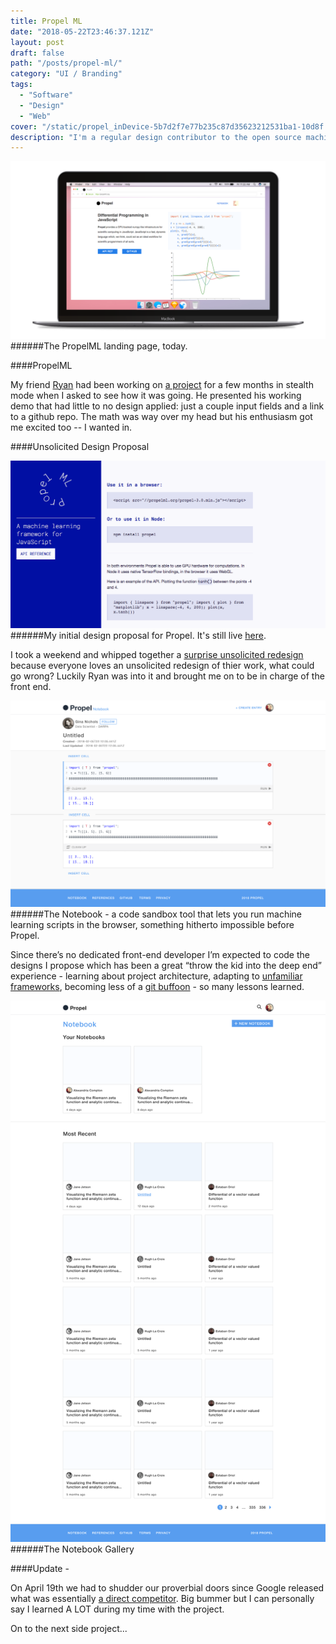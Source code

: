 ```yaml
---
title: Propel ML
date: "2018-05-22T23:46:37.121Z"
layout: post
draft: false
path: "/posts/propel-ml/"
category: "UI / Branding"
tags:
  - "Software"
  - "Design"
  - "Web"
cover: "/static/propel_inDevice-5b7d2f7e77b235c87d35623212531ba1-10d8f.png"
description: "I'm a regular design contributor to the open source machine learning framework, PropelML. I designed and implemented the landing page, API reference, and code sandbox UI."
---
```

![PropelML](./propel_inDevice.png)
######The PropelML landing page, today.

####PropelML

My friend [Ryan](http://tinyclouds.org/) had been working on [a project](http://propelml.org/) for a few months in stealth mode when I asked to see how it was going. He presented his working demo that had little to no design applied: just a couple input fields and a link to a github repo. The math was way over my head but his enthusiasm got me excited too -- I wanted in. 


####Unsolicited Design Proposal

![My initial redesign](./beta.png)
######My initial design proposal for Propel. It's still live [here](http://prop.beto.town).

I took a weekend and whipped together a [surprise unsolicited redesign](http://prop.beto.town) because everyone loves an unsolicited redesign of thier work, what could go wrong? Luckily Ryan was into it and brought me on to be in charge of the front end. 

![PropelML](./notebookEntry.png)
######The Notebook - a code sandbox tool that lets you run machine learning scripts in the browser, something hitherto impossible before Propel. 

Since there’s no dedicated front-end developer I’m expected to code the designs I propose which has been a great “throw the kid into the deep end” experience - learning about project architecture, adapting to [unfamiliar frameworks](https://preactjs.com/), becoming less of a [git buffoon](https://github.com/propelml/propel/graphs/contributors) - so many lessons learned. 

![Code Snippet Collection](./notebookHome.png)
######The Notebook Gallery

####Update - 

On April 19th we had to shudder our proverbial doors since Google released what was essentially [a direct competitor](https://medium.com/tensorflow/introducing-tensorflow-js-machine-learning-in-javascript-bf3eab376db). Big bummer but I can personally say I learned A LOT during my time with the project. 

On to the next side project... 
